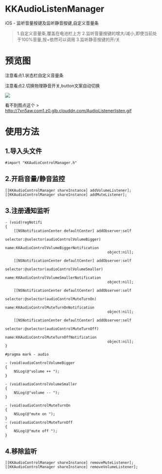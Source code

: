 # KKAudioListenManager
iOS - 监听音量按键及监听静音按键,自定义音量条

> 1.自定义音量条,覆盖在电池栏上方
> 2.监听音量按键的增大/减小,即使当前处于100%音量,按+依然可以调用
> 3.监听静音按键的开/关

# 预览图

 注意看点1.状态栏自定义音量条 
 
 注意看点2.切换物理静音开关,button文案自动切换

![](http://7xn5aw.com1.z0.glb.clouddn.com/AudioListenerlisten.gif) 

看不到图点这个 > http://7xn5aw.com1.z0.glb.clouddn.com/AudioListenerlisten.gif

# 使用方法
## 1.导入头文件
```
#import "KKAudioControlManager.h"
```

## 2.开启音量/静音监控

```
[[KKAudioControlManager shareInstance] addVolumeListener];
[[KKAudioControlManager shareInstance] addMuteListener];
```

## 3.注册通知监听


```
- (void)regNotifi
{
    [[NSNotificationCenter defaultCenter] addObserver:self
                                             selector:@selector(audioControlVolumeBigger)
                                                 name:KKAudioControlVolumeBiggerNotification
                                               object:nil];
    
    [[NSNotificationCenter defaultCenter] addObserver:self
                                             selector:@selector(audioControlVolumeSmaller)
                                                 name:KKAudioControlVolumeSmallerNotification
                                               object:nil];
    
    [[NSNotificationCenter defaultCenter] addObserver:self
                                             selector:@selector(audioControlMuteTurnOn)
                                                 name:KKAudioControlMuteTurnOnNotification
                                               object:nil];
    
    [[NSNotificationCenter defaultCenter] addObserver:self
                                             selector:@selector(audioControlMuteTurnOff)
                                                 name:KKAudioControlMuteTurnOffNotification
                                               object:nil];
}

#pragma mark - audio

- (void)audioControlVolumeBigger
{
    NSLog(@"volume ++ ");
}

- (void)audioControlVolumeSmaller
{
    NSLog(@"volume -- ");
}

- (void)audioControlMuteTurnOn
{
    NSLog(@"mute on ");
}
- (void)audioControlMuteTurnOff
{
    NSLog(@"mute off ");
}

```

## 4.移除监听

```
[[KKAudioControlManager shareInstance] removeMuteListener];
[[KKAudioControlManager shareInstance] removeVolumeListener];
```
